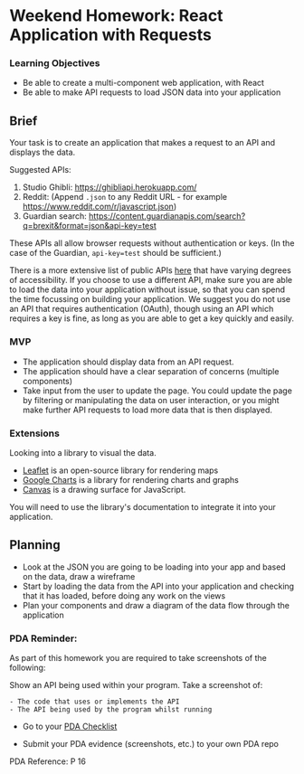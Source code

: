 # Weekend Homework: React Application with Requests

### Learning Objectives

- Be able to create a multi-component web application, with React
- Be able to make API requests to load JSON data into your application

## Brief

Your task is to create an application that makes a request to an API and displays the data.

Suggested APIs:

1. Studio Ghibli: https://ghibliapi.herokuapp.com/
2. Reddit: (Append `.json` to any Reddit URL - for example https://www.reddit.com/r/javascript.json)
3. Guardian search: https://content.guardianapis.com/search?q=brexit&format=json&api-key=test


These APIs all allow browser requests without authentication or keys. (In the case of the Guardian, `api-key=test` should be sufficient.)

There is a more extensive list of public APIs [here](https://github.com/public-apis/public-apis) that have varying degrees of accessibility. If you choose to use a different API, make sure you are able to load the data into your application without issue, so that you can spend the time focussing on building your application. We suggest you do not use an API that requires authentication (OAuth), though using an API which requires a key is fine, as long as you are able to get a key quickly and easily.

### MVP

- The application should display data from an API request.
- The application should have a clear separation of concerns (multiple components)
- Take input from the user to update the page. You could update the page by filtering or manipulating the data on user interaction, or you might make further API requests to load more data that is then displayed.

### Extensions

Looking into a library to visual the data.

- [Leaflet](https://leafletjs.com/) is an open-source library for rendering maps
- [Google Charts](https://developers.google.com/chart/) is a library for rendering charts and graphs
- [Canvas](https://developer.mozilla.org/en-US/docs/Web/API/Canvas_API/Tutorial) is a drawing surface for JavaScript.

You will need to use the library's documentation to integrate it into your application.

## Planning

- Look at the JSON you are going to be loading into your app and based on the data, draw a wireframe
- Start by loading the data from the API into your application and checking that it has loaded, before doing any work on the views
- Plan your components and draw a diagram of the data flow through the application

### PDA Reminder:

As part of this homework you are required to take screenshots of the following:

Show an API being used within your program. Take a screenshot of:

```
- The code that uses or implements the API
- The API being used by the program whilst running
```

- Go to your [PDA Checklist](https://github.com/codeclan/pda/tree/master/Evidence%20Gathering%20Portfolio)

- Submit your PDA evidence (screenshots, etc.) to your own PDA repo

PDA Reference: P 16
